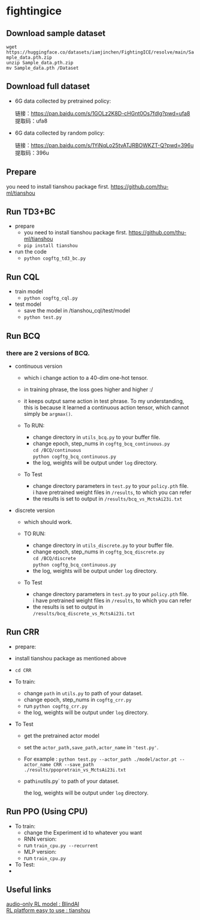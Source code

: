# fightingice 

## Download sample dataset 

` wget https://huggingface.co/datasets/iamjinchen/FightingICE/resolve/main/Sample_data.pth.zip  `             
` unzip Sample_data.pth.zip `               
`mv Sample_data.pth /Dataset`        

## Download full dataset

- 6G data collected by pretrained policy: 

  链接：https://pan.baidu.com/s/1GOLz2K8D-cHGnt0Os7fdlg?pwd=ufa8 
  提取码：ufa8 
- 6G data collected by random policy:

  链接：https://pan.baidu.com/s/1YiNqLo25tvATJRBOWKZT-Q?pwd=396u 
  提取码：396u 

## Prepare

you need to install tianshou package first. https://github.com/thu-ml/tianshou

## Run TD3+BC
- prepare
    - you need to install tianshou package first. https://github.com/thu-ml/tianshou
    -  `pip install tianshou`
- run the code
    - ` python cogftg_td3_bc.py `

## Run CQL
- train model
  - ` python cogftg_cql.py `
- test model
  - save the model in /tianshou_cql/test/model
  - ` python test.py `
 ## Run BCQ

### there are 2 versions of BCQ. 
- continuous version
    - which i change action to a 40-dim one-hot tensor. 
    - in training phrase, the loss goes higher and higher :/
    - it keeps output same action in test phrase. To my understanding, \
    this is because it learned a continuous action tensor, which cannot simply be `argmax()`.
    
    - To RUN:  
       - change directory in `utils_bcq.py` to your buffer file.
       - change epoch, step_nums in `cogftg_bcq_continuous.py`\
        `cd /BCQ/continuous`      \
        `python cogftg_bcq_continuous.py`
       - the log, weights will be output under `log` directory.
    
    - To Test
       - change directory parameters in `test.py` to your `policy.pth` file.\
       i have pretrained weight files in `/results`, to which you can refer
       - the results is set to output in `/results/bcq_vs_MctsAi23i.txt`


- discrete version
    - which should work. 
     
    - TO RUN:    
       - change directory in `utils_discrete.py` to your buffer file.
       - change epoch, step_nums in `cogftg_bcq_discrete.py`\
          `cd /BCQ/discrete`      \
          `python cogftg_bcq_continuous.py`
       - the log, weights will be output under `log` directory.
    - To Test
       - change directory parameters in `test.py` to your `policy.pth` file.\
       i have pretrained weight files in `/results`, to which you can refer
       - the results is set to output in `/results/bcq_discrete_vs_MctsAi23i.txt`
       
       

 ## Run CRR

-  prepare:
  -  install tianshou package as mentioned above
  - `cd CRR`

- To train:  

  - change `path` in `utils.py` to path of your dataset.
  - change epoch, step_nums in `cogftg_crr.py`
  - run `python cogftg_crr.py`
  - the log, weights will be output under `log` directory.

- To Test

  - get the pretrained actor model

  - set the `actor_path,save_path,actor_name` in `'test.py'`. 

  - For example : `python test.py --actor_path ./model/actor.pt --actor_name CRR --save_path  ./results/ppopretrain_vs_MctsAi23i.txt`

  - path` in `utils.py` to path of your dataset.

    

    

    the log, weights will be output under `log` directory.

    
 ## Run PPO (Using CPU)

- To train:  
  - change the Experiment id to whatever you want
  - RNN version:
  - run ` train_cpu.py --recurrent `
  - MLP version:
  - run ` train_cpu.py `
- To Test:
- 

## Useful links
[audio-only RL model : BlindAI](https://github.com/TeamFightingICE/BlindAI) \
[RL platform easy to use : tianshou](https://github.com/thu-ml/tianshou)
